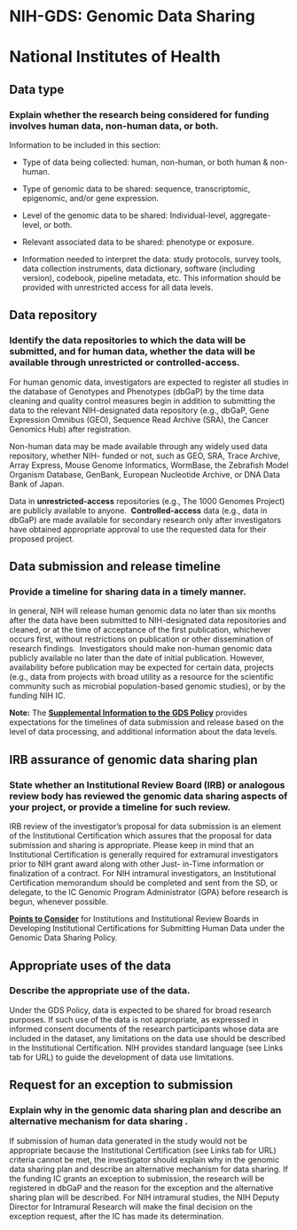 NIH-GDS: Genomic Data Sharing
=============================

National Institutes of Health
=============================

Data type
---------

### Explain whether the research being considered for funding involves human data, non-human data, or both.  

Information to be included in this section:

-   Type of data being collected: human, non-human, or both human & non-human.

-   Type of genomic data to be shared: sequence, transcriptomic, epigenomic, and/or gene expression.

-   Level of the genomic data to be shared: Individual-level, aggregate-level, or both.

-   Relevant associated data to be shared: phenotype or exposure.

-   Information needed to interpret the data: study protocols, survey tools, data collection instruments, data dictionary, software (including version), codebook, pipeline metadata, etc. This information should be provided with unrestricted access for all data levels.

Data repository
---------------

### Identify the data repositories to which the data will be submitted, and for human data, whether the data will be available through unrestricted or controlled-access.  

For human genomic data, investigators are expected to register all studies in the database of Genotypes and Phenotypes (dbGaP) by the time data cleaning and quality control measures begin in addition to submitting the data to the relevant NIH-designated data repository (e.g., dbGaP, Gene Expression Omnibus (GEO), Sequence Read Archive (SRA), the Cancer Genomics Hub) after registration.  

Non-human data may be made available through any widely used data repository, whether NIH- funded or not, such as GEO, SRA, Trace Archive, Array Express, Mouse Genome Informatics, WormBase, the Zebrafish Model Organism Database, GenBank, European Nucleotide Archive, or DNA Data Bank of Japan.

Data in **unrestricted-access** repositories (e.g., The 1000 Genomes Project) are publicly available to anyone.  **Controlled-access** data (e.g., data in dbGaP) are made available for secondary research only after investigators have obtained appropriate approval to use the requested data for their proposed project. 

Data submission and release timeline
------------------------------------

### Provide a timeline for sharing data in a timely manner.

In general, NIH will release human genomic data no later than six months after the data have been submitted to NIH-designated data repositories and cleaned, or at the time of acceptance of the first publication, whichever occurs first, without restrictions on publication or other dissemination of research findings.  Investigators should make non-human genomic data publicly available no later than the date of initial publication. However, availability before publication may be expected for certain data, projects (e.g., data from projects with broad utility as a resource for the scientific community such as microbial population-based genomic studies), or by the funding NIH IC.  

**Note:** The [**Supplemental Information to the GDS Policy**] provides expectations for the timelines of data submission and release based on the level of data processing, and additional information about the data levels.

IRB assurance of genomic data sharing plan
------------------------------------------

### State whether an Institutional Review Board (IRB) or analogous review body has reviewed the genomic data sharing aspects of your project, or provide a timeline for such review.  

IRB review of the investigator’s proposal for data submission is an element of the Institutional Certification which assures that the proposal for data submission and sharing is appropriate. Please keep in mind that an Institutional Certification is generally required for extramural investigators prior to NIH grant award along with other Just- in-Time information or finalization of a contract. For NIH intramural investigators, an Institutional Certification memorandum should be completed and sent from the SD, or delegate, to the IC Genomic Program Administrator (GPA) before research is begun, whenever possible.  

[**Points to Consider**] for Institutions and Institutional Review Boards in Developing Institutional Certifications for Submitting Human Data under the Genomic Data Sharing Policy.

Appropriate uses of the data
----------------------------

### Describe the appropriate use of the data.

Under the GDS Policy, data is expected to be shared for broad research purposes. If such use of the data is not appropriate, as expressed in informed consent documents of the research participants whose data are included in the dataset, any limitations on the data use should be described in the Institutional Certification. NIH provides standard language (see Links tab for URL) to guide the development of data use limitations.  

Request for an exception to submission
--------------------------------------

### Explain why in the genomic data sharing plan and describe an alternative mechanism for data sharing . 

If submission of human data generated in the study would not be appropriate because the Institutional Certification (see Links tab for URL) criteria cannot be met, the investigator should explain why in the genomic data sharing plan and describe an alternative mechanism for data sharing. If the funding IC grants an exception to submission, the research will be registered in dbGaP and the reason for the exception and the alternative sharing plan will be described. For NIH intramural studies, the NIH Deputy Director for Intramural Research will make the final decision on the exception request, after the IC has made its determination.  

  [**Supplemental Information to the GDS Policy**]: http://gds.nih.gov/pdf/supplemental_info_GDS_Policy.pdf
  [**Points to Consider**]: http://gds.nih.gov/pdf/PTC_for_IRBs_and_Institutions.pdf
